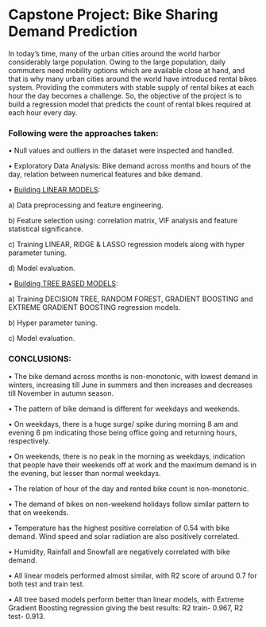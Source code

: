 # Capstone Project: Bike Sharing Demand Prediction
In today’s time, many of the urban cities around the world harbor considerably large population. Owing to the large population, daily commuters need mobility options which are available close at hand, and that is why many urban cities around the world have introduced rental bikes system. Providing the commuters with stable supply of rental bikes at each hour the day becomes a challenge. So, the objective of the project is to build a regression model that predicts the count of rental bikes required at each hour every day.

### Following were the approaches taken:
•	Null values and outliers in the dataset were inspected and handled. 

•	Exploratory Data Analysis: Bike demand across months and hours of the day, relation between numerical features and bike demand.

•	<ins>Building LINEAR MODELS</ins>: 

a)	Data preprocessing and feature engineering.

b)	Feature selection using: correlation matrix, VIF analysis and feature statistical significance.

c)	Training LINEAR, RIDGE & LASSO regression models along with hyper parameter tuning.

d)	Model evaluation.

•	<ins>Building TREE BASED MODELS</ins>: 

a)	Training DECISION TREE, RANDOM FOREST, GRADIENT BOOSTING and EXTREME GRADIENT BOOSTING regression models.

b)	Hyper parameter tuning.

c)	Model evaluation. 

### **CONCLUSIONS**:

•	The bike demand across months is non-monotonic, with lowest demand in winters, increasing till June in summers and then increases and decreases till November in autumn season.

•	The pattern of bike demand is different for weekdays and weekends.

•	On weekdays, there is a huge surge/ spike during morning 8 am and evening 6 pm indicating those being office going and returning hours, respectively.

•	On weekends, there is no peak in the morning as weekdays, indication that people have their weekends off at work and the maximum demand is in the evening, but lesser than normal weekdays.

•	The relation of hour of the day and rented bike count is non-monotonic.

•	The demand of bikes on non-weekend holidays follow similar pattern to that on weekends.

•	Temperature has the highest positive correlation of 0.54 with bike demand. Wind speed and solar radiation are also positively correlated. 

•	Humidity, Rainfall and Snowfall are negatively correlated with bike demand.

•	All linear models performed almost similar, with R2 score of around 0.7 for both test and train test.

•	All tree based models perform better than linear models, with Extreme Gradient Boosting regression giving the best results: R2 train- 0.967, R2 test- 0.913.

